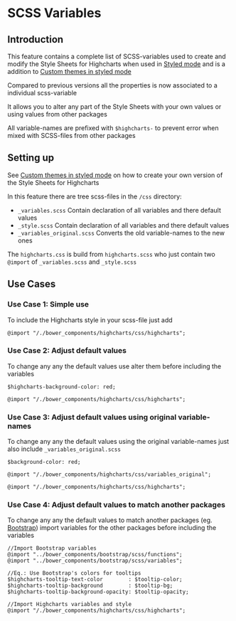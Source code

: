 # SCSS Variables

## Introduction

This feature contains a complete list of SCSS-variables used to create and modify the Style Sheets for Highcharts when used in [Styled mode](https://www.highcharts.com/docs/chart-design-and-style/style-by-css) and is a addition to [Custom themes in styled mode](https://www.highcharts.com/docs/chart-design-and-style/custom-themes-in-styled-mode)


Compared to previous versions all the properties is now associated to a individual scss-variable

It allows you to alter any part of the Style Sheets with your own values or using values from other packages

All variable-names are prefixed with `$highcharts-` to prevent error when mixed with SCSS-files from other packages


## Setting up

See [Custom themes in styled mode](https://www.highcharts.com/docs/chart-design-and-style/custom-themes-in-styled-mode) on how to create your own version of the Style Sheets for Highcharts 

In this feature there are tree scss-files in the `/css` directory:
- `_variables.scss` Contain declaration of all variables and there default values
- `_style.scss` Contain declaration of all variables and there default values
- `_variables_original.scss` Converts the old variable-names to the new ones

The `highcharts.css` is build from `highcharts.scss` who just contain two `@import` of `_variables.scss` and `_style.scss`

## Use Cases

### Use Case 1: Simple use
To include the Highcharts style in your scss-file just add

    @import "/./bower_components/highcharts/css/highcharts";

### Use Case 2: Adjust default values
To change any any the default values use alter them before including the variables

    $highcharts-background-color: red; 

    @import "/./bower_components/highcharts/css/highcharts";
    
### Use Case 3: Adjust default values using original variable-names
To change any any the default values using the original variable-names just also include `_variables_original.scss`

    $background-color: red; 

    @import "/./bower_components/highcharts/css/variables_original";

    @import "/./bower_components/highcharts/css/highcharts";
    
### Use Case 4: Adjust default values to match another packages
To change any any the default values to match another packages (eg. [Bootstrap](https://getbootstrap.com/)) import variables for the other packages before including the variables

    //Import Bootstrap variables
    @import "../bower_components/bootstrap/scss/functions";
    @import "../bower_components/bootstrap/scss/variables";

    //Eq.: Use Bootstrap's colors for tooltips
    $highcharts-tooltip-text-color        : $tooltip-color;
    $highcharts-tooltip-background        : $tooltip-bg;
    $highcharts-tooltip-background-opacity: $tooltip-opacity;

    //Import Highcharts variables and style
    @import "/./bower_components/highcharts/css/highcharts";
    